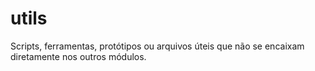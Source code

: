 # utils
Scripts, ferramentas, protótipos ou arquivos úteis que não se encaixam diretamente nos outros módulos.
